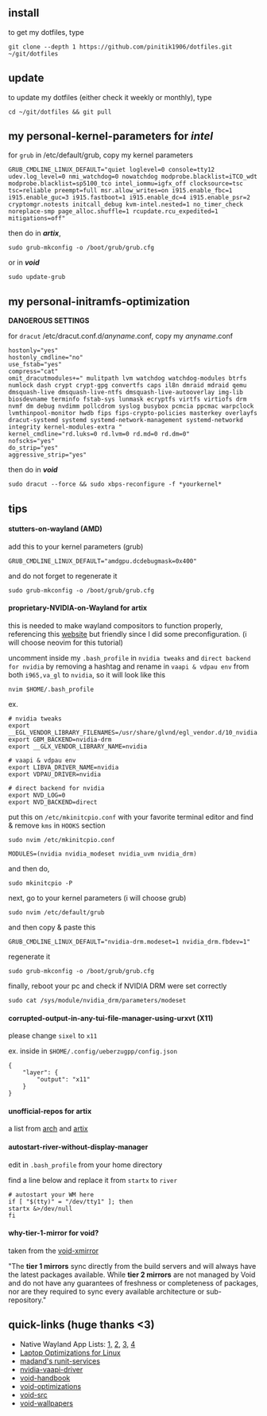 ## install
to get my dotfiles, type

```
git clone --depth 1 https://github.com/pinitik1906/dotfiles.git ~/git/dotfiles
```

## update
to update my dotfiles (either check it weekly or monthly), type

```
cd ~/git/dotfiles && git pull
```

## my personal-kernel-parameters for *intel*
for `grub` in /etc/default/grub, copy my kernel parameters

```
GRUB_CMDLINE_LINUX_DEFAULT="quiet loglevel=0 console=tty12 udev.log_level=0 nmi_watchdog=0 nowatchdog modprobe.blacklist=iTCO_wdt modprobe.blacklist=sp5100_tco intel_iommu=igfx_off clocksource=tsc tsc=reliable preempt=full msr.allow_writes=on i915.enable_fbc=1 i915.enable_guc=3 i915.fastboot=1 i915.enable_dc=4 i915.enable_psr=2 cryptomgr.notests initcall_debug kvm-intel.nested=1 no_timer_check noreplace-smp page_alloc.shuffle=1 rcupdate.rcu_expedited=1 mitigations=off"
```

then do in ***artix***,

```
sudo grub-mkconfig -o /boot/grub/grub.cfg
```

or in ***void***

```
sudo update-grub
```

## my personal-initramfs-optimization
**DANGEROUS SETTINGS**

for `dracut` /etc/dracut.conf.d/*anyname*.conf, copy my *anyname*.conf

```
hostonly="yes"
hostonly_cmdline="no"
use_fstab="yes"
compress="cat"
omit_dracutmodules+=" mulitpath lvm watchdog watchdog-modules btrfs numlock dash crypt crypt-gpg convertfs caps il8n dmraid mdraid qemu dmsquash-live dmsquash-live-ntfs dmsquash-live-autooverlay img-lib biosdevname terminfo fstab-sys lunmask ecryptfs virtfs virtiofs drm nvmf dm debug nvdimm pollcdrom syslog busybox pcmcia ppcmac warpclock lvmthinpool-monitor hwdb fips fips-crypto-policies masterkey overlayfs dracut-systemd systemd systemd-network-management systemd-networkd integrity kernel-modules-extra "
kernel_cmdline="rd.luks=0 rd.lvm=0 rd.md=0 rd.dm=0"
nofscks="yes"
do_strip="yes"
aggressive_strip="yes"
```

then do in ***void***

```
sudo dracut --force && sudo xbps-reconfigure -f *yourkernel*
```

## tips

#### stutters-on-wayland (AMD)
add this to your kernel parameters (grub)

```
GRUB_CMDLINE_LINUX_DEFAULT="amdgpu.dcdebugmask=0x400"
```

and do not forget to regenerate it

```
sudo grub-mkconfig -o /boot/grub/grub.cfg
```

#### proprietary-NVIDIA-on-Wayland for artix
this is needed to make wayland compositors to function properly, referencing this [website](https://linuxiac.com/nvidia-with-wayland-on-arch-setup-guide/) but friendly since I did some preconfiguration. (i will choose neovim for this tutorial)

uncomment inside my `.bash_profile` in `nvidia tweaks` and `direct backend for nvidia` by removing a hashtag and rename in `vaapi & vdpau env` from both `i965,va_gl` to `nvidia`, so it will look like this

```
nvim $HOME/.bash_profile
```

ex.

```
# nvidia tweaks
export __EGL_VENDOR_LIBRARY_FILENAMES=/usr/share/glvnd/egl_vendor.d/10_nvidia.json
export GBM_BACKEND=nvidia-drm
export __GLX_VENDOR_LIBRARY_NAME=nvidia

# vaapi & vdpau env
export LIBVA_DRIVER_NAME=nvidia
export VDPAU_DRIVER=nvidia

# direct backend for nvidia
export NVD_LOG=0
export NVD_BACKEND=direct
```

put this on `/etc/mkinitcpio.conf` with your favorite terminal editor and find & remove `kms` in `HOOKS` section

```
sudo nvim /etc/mkinitcpio.conf
```

```
MODULES=(nvidia nvidia_modeset nvidia_uvm nvidia_drm)
```

and then do,

```
sudo mkinitcpio -P
```

next, go to your kernel parameters (i will choose grub)

```
sudo nvim /etc/default/grub
```

and then copy & paste this

```
GRUB_CMDLINE_LINUX_DEFAULT="nvidia-drm.modeset=1 nvidia_drm.fbdev=1"
```

regenerate it

```
sudo grub-mkconfig -o /boot/grub/grub.cfg
```

finally, reboot your pc and check if NVIDIA DRM were set correctly

```
sudo cat /sys/module/nvidia_drm/parameters/modeset
```

#### corrupted-output-in-any-tui-file-manager-using-urxvt (X11)
please change `sixel` to `x11`

ex. inside in `$HOME/.config/ueberzugpp/config.json`
```
{
    "layer": {
        "output": "x11"
    }
}
```

#### unofficial-repos for artix
a list from [arch](https://wiki.archlinux.org/title/Unofficial.user.repositories#Signed) and [artix](https://wiki.artixlinux.org/Main/UnofficialUserRepositories)

#### autostart-river-without-display-manager
edit in `.bash_profile` from your home directory

find a line below and replace it from `startx` to `river`

```
# autostart your WM here
if [ "$(tty)" = "/dev/tty1" ]; then
startx &>/dev/null
fi
```

#### why-tier-1-mirror for void?
taken from the [void-xmirror](https://xmirror.voidlinux.org) 

"The **tier 1 mirrors** sync directly from the build servers and will always have the latest packages available. While **tier 2 mirrors** are not managed by Void and do not have any guarantees of freshness or completeness of packages, nor are they required to sync every available architecture or sub-repository."

## quick-links (huge thanks <3)
- Native Wayland App Lists: [1,](https://wearewaylandnow.com/) [2,](https://github.com/rcalixte/awesome-wayland) [3,](https://wiki.gentoo.org/wiki/List_of_software_for_Wayland) [4](https://codeberg.org/river/wiki/src/branch/master/pages/Recommended-Software.md)
- [Laptop Optimizations for Linux](https://gist.github.com/LarryIsBetter/218fda4358565c431ba0e831665af3d1)
- [madand's runit-services](https://github.com/madand/runit-services)
- [nvidia-vaapi-driver](https://github.com/elFarto/nvidia-vaapi-driver)
- [void-handbook](https://docs.voidlinux.org)
- [void-optimizations](https://gist.github.com/themagicalmammal/e443d3c5440d566f8206e5b957ab1493)
- [void-src](https://github.com/void-linux/void-packages)
- [void-wallpapers](https://osowoso.github.io/Void-Wallpapers/)
